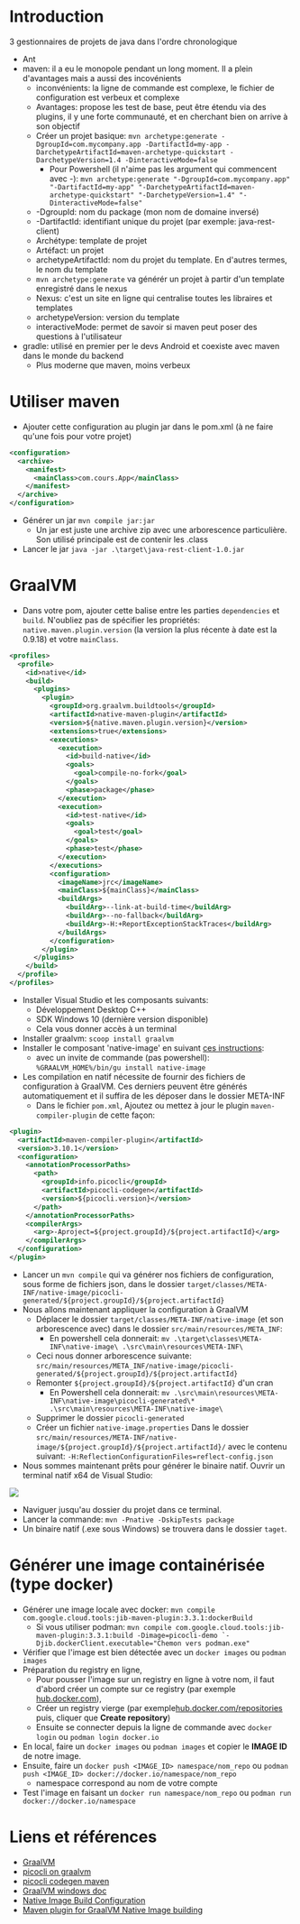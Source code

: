 # Introduction

3 gestionnaires de projets de java dans l'ordre chronologique

- Ant
- maven: il a eu le monopole pendant un long moment. Il a plein d'avantages mais a aussi des incovénients
  - inconvénients: la ligne de commande est complexe, le fichier de configuration est verbeux et complexe
  - Avantages: propose les test de base, peut être étendu via des plugins, il y une forte communauté, et en cherchant bien on arrive à son objectif
  - Créer un projet basique: `mvn archetype:generate -DgroupId=com.mycompany.app -DartifactId=my-app -DarchetypeArtifactId=maven-archetype-quickstart -DarchetypeVersion=1.4 -DinteractiveMode=false`
    - Pour Powershell (il n'aime pas les argument qui commencent avec -): `mvn archetype:generate "-DgroupId=com.mycompany.app" "-DartifactId=my-app" "-DarchetypeArtifactId=maven-archetype-quickstart" "-DarchetypeVersion=1.4" "-DinteractiveMode=false"`
  - -DgroupId: nom du package (mon nom de domaine inversé)
  - -DartifactId: identifiant unique du projet (par exemple: java-rest-client)
  - Archétype: template de projet
  - Artéfact: un projet
  - archetypeArtifactId: nom du projet du template. En d'autres termes, le nom du template
  - `mvn archetype:generate` va générér un projet à partir d'un template enregistré dans le nexus
  - Nexus: c'est un site en ligne qui centralise toutes les libraires et templates
  - archetypeVersion: version du template
  - interactiveMode: permet de savoir si maven peut poser des questions à l'utilisateur
- gradle: utilisé en premier per le devs Android et coexiste avec maven dans le monde du backend
  - Plus moderne que maven, moins verbeux

# Utiliser maven

- Ajouter cette configuration au plugin jar dans le pom.xml (à ne faire qu'une fois pour votre projet)

```xml
<configuration>
  <archive>
    <manifest>
      <mainClass>com.cours.App</mainClass>
    </manifest>
  </archive>
</configuration>
```

- Générer un jar `mvn compile jar:jar`
  - Un jar est juste une archive zip avec une arborescence particulière. Son utilisé principale est de contenir les .class
- Lancer le jar `java -jar .\target\java-rest-client-1.0.jar`

# GraalVM

- Dans votre pom, ajouter cette balise entre les parties `dependencies` et `build`. N'oubliez pas de spécifier les propriétés: `native.maven.plugin.version` (la version la plus récente à date est la 0.9.18) et votre `mainClass`.

```xml
<profiles>
  <profile>
    <id>native</id>
    <build>
      <plugins>
        <plugin>
          <groupId>org.graalvm.buildtools</groupId>
          <artifactId>native-maven-plugin</artifactId>
          <version>${native.maven.plugin.version}</version>
          <extensions>true</extensions>
          <executions>
            <execution>
              <id>build-native</id>
              <goals>
                <goal>compile-no-fork</goal>
              </goals>
              <phase>package</phase>
            </execution>
            <execution>
              <id>test-native</id>
              <goals>
                <goal>test</goal>
              </goals>
              <phase>test</phase>
            </execution>
          </executions>
          <configuration>
            <imageName>jrc</imageName>
            <mainClass>${mainClass}</mainClass>
            <buildArgs>
              <buildArg>--link-at-build-time</buildArg>
              <buildArg>--no-fallback</buildArg>
              <buildArg>-H:+ReportExceptionStackTraces</buildArg>
            </buildArgs>
          </configuration>
        </plugin>
      </plugins>
    </build>
  </profile>
</profiles>
```

- Installer Visual Studio et les composants suivants:
  - Développement Desktop C++
  - SDK Windows 10 (dernière version disponible)
  - Cela vous donner accès à un terminal
- Installer graalvm: `scoop install graalvm`
- Installer le composant 'native-image' en suivant [ces instructions](https://graalvm.github.io/native-build-tools/latest/graalvm-setup.html#_3_native_image_tool_instalation):
  - avec un invite de commande (pas powershell): `%GRAALVM_HOME%/bin/gu install native-image`
- Les compilation en natif nécessite de fournir des fichiers de configuration à GraalVM. Ces derniers peuvent être générés automatiquement et il suffira de les déposer dans le dossier META-INF
  - Dans le fichier `pom.xml`, Ajoutez ou mettez à jour le plugin `maven-compiler-plugin` de cette façon:

```xml
<plugin>
  <artifactId>maven-compiler-plugin</artifactId>
  <version>3.10.1</version>
  <configuration>
    <annotationProcessorPaths>
      <path>
        <groupId>info.picocli</groupId>
        <artifactId>picocli-codegen</artifactId>
        <version>${picocli.version}</version>
      </path>
    </annotationProcessorPaths>
    <compilerArgs>
      <arg>-Aproject=${project.groupId}/${project.artifactId}</arg>
    </compilerArgs>
  </configuration>
</plugin>
```

- Lancer un `mvn compile` qui va générer nos fichiers de configuration, sous forme de fichiers json, dans le dossier `target/classes/META-INF/native-image/picocli-generated/${project.groupId}/${project.artifactId}`
- Nous allons maintenant appliquer la configuration à GraalVM
  - Déplacer le dossier `target/classes/META-INF/native-image` (et son arborescence avec) dans le dossier `src/main/resources/META_INF`:
    - En powershell cela donnerait: `mv .\target\classes\META-INF\native-image\ .\src\main\resources\META-INF\`
  - Ceci nous donner arborescence suivante: `src/main/resources/META_INF/native-image/picocli-generated/${project.groupId}/${project.artifactId}`
  - Remonter `${project.groupId}/${project.artifactId}` d'un cran
    - En Powershell cela donnerait: `mv .\src\main\resources\META-INF\native-image\picocli-generated\* .\src\main\resources\META-INF\native-image\`
  - Supprimer le dossier `picocli-generated`
  - Créer un fichier `native-image.properties` Dans le dossier `src/main/resources/META-INF/native-image/${project.groupId}/${project.artifactId}/` avec le contenu suivant: `-H:ReflectionConfigurationFiles=reflect-config.json`
- Nous sommes maintenant prêts pour générer le binaire natif. Ouvrir un terminal natif x64 de Visual Studio:

![](./assets/vstudio-x64-terminal.png)

- Naviguer jusqu'au dossier du projet dans ce terminal.
- Lancer la commande: `mvn -Pnative -DskipTests package`
- Un binaire natif (.exe sous Windows) se trouvera dans le dossier `taget`.

# Générer une image containérisée (type docker)

- Générer une image locale avec docker: `mvn compile com.google.cloud.tools:jib-maven-plugin:3.3.1:dockerBuild`
  - Si vous utiliser podman: `` mvn compile com.google.cloud.tools:jib-maven-plugin:3.3.1:build -Dimage=picocli-demo `-Djib.dockerClient.executable="Chemon vers podman.exe" ``
- Vérifier que l'image est bien détectée avec un `docker images` ou `podman images`
- Préparation du registry en ligne,
  - Pour pousser l'image sur un registry en ligne à votre nom, il faut d'abord créer un compte sur ce registry (par exemple [hub.docker.com](https://hub.docker.com/)),
  - Créer un registry vierge (par exemple[hub.docker.com/repositories](https://hub.docker.com/repositories) puis, cliquer que **Create repository**)
  - Ensuite se connecter depuis la ligne de commande avec `docker login` ou `podman login docker.io`
- En local, faire un `docker images` ou `podman images` et copier le **IMAGE ID** de notre image.
- Ensuite, faire un `docker push <IMAGE_ID> namespace/nom_repo` ou `podman push <IMAGE_ID> docker://docker.io/namespace/nom_repo`
  - namespace correspond au nom de votre compte
- Test l'image en faisant un `docker run namespace/nom_repo` ou `podman run docker://docker.io/namespace`

# Liens et références

- [GraalVM](https://graalvm.github.io/)
- [picocli on graalvm](https://picocli.info/picocli-on-graalvm.html)
- [picocli codegen maven](https://github.com/remkop/picocli/tree/main/picocli-codegen#maven)
- [GraalVM windows doc](https://www.graalvm.org/22.3/docs/getting-started/windows/)
- [Native Image Build Configuration](https://www.graalvm.org/22.1/reference-manual/native-image/BuildConfiguration/)
- [Maven plugin for GraalVM Native Image building](https://graalvm.github.io/native-build-tools/latest/maven-plugin.html)
